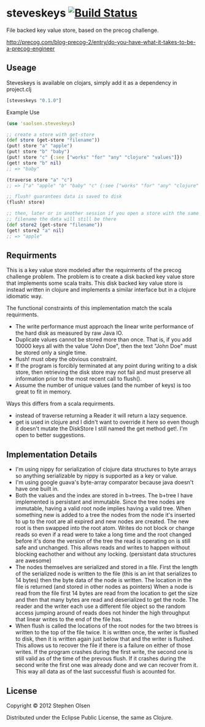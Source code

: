 # steveskeys [![Build Status](https://travis-ci.org/saolsen/steveskeys.png?branch=master)](https://travis-ci.org/saolsen/steveskeys)

File backed key value store, based on the precog challenge.

http://precog.com/blog-precog-2/entry/do-you-have-what-it-takes-to-be-a-precog-engineer

## Useage

Steveskeys is available on clojars, simply add it as a dependency in
project.clj

```clojure
[steveskeys "0.1.0"]
```

Example Use

```clojure
(use 'saolsen.steveskeys)

;; create a store with get-store
(def store (get-store "filename"))
(put! store "a" "apple")
(put! store "b" "baby")
(put! store "c" {:see ["works" "for" "any" "clojure" "values"]})
(get! store "b" nil)
;; => "baby"

(traverse store "a" "c")
;; => ["a" "apple" "b" "baby" "c" {:see ["works" "for" "any" "clojure" "values"]}]

;; flush! guarantees data is saved to disk
(flush! store)

;; then, later or in another session if you open a store with the same
;; filename the data will still be there
(def store2 (get-store "filename"))
(get! store2 "a" nil)
;; => "apple"
```

## Requirments

This is a key value store modeled after the requirments of the precog
challenge problem. The problem is to create a disk backed key value
store that implements some scala traits. This disk backed key value
store is instead written in clojure and implements a similar interface
but in a clojure idiomatic way.

The functional constraints of this implementation match the scala
requirments.

* The write performance must approach the linear write performance of the
  hard disk as measured by raw Java IO.
* Duplicate values cannot be stored more than once. That is, if you add 10000
  keys all with the value "John Doe", then the text "John Doe" must be stored
  only a single time.
* flush! must obey the obvious constraint.
* If the program is forcibly terminated at any point during writing to a disk
  store, then retrieving the disk store may not fail and must preserve all
  information prior to the most recent call to flush().
* Assume the number of unique values (and the number of keys) is too
  great to fit in memory.

Ways this differs from a scala requirments.

* instead of traverse returning a Reader it will return a lazy
  sequence.
* get is used in clojure and I didn't want to override it here so even
  though it doesn't mutate the DiskStore I still named the get method
  get!. I'm open to better suggestions.

## Implementation Details

* I'm using nippy for serialization of clojure data structures to byte
  arrays so anything serializable by nippy is supported as a key or
  value.
* I'm using google guava's byte-array comparator because java doesn't
  have one built in.
* Both the values and the index are stored in b+trees. The b+tree I have implemented
  is persistant and immutable. Since the tree nodes are immutable, having a valid root
  node implies having a valid tree. When something new is added to a tree the
  nodes from the node it's inserted to up to the root are all expired and new
  nodes are created. The new root is then swapped into the root atom. Writes
  do not block or change reads so even if a read were to take a long time and
  the root changed before it's done the version of the tree the read is operating
  on is still safe and unchanged. This allows reads and writes to happen without blocking
  eachother and without any locking. (persistant data structures are awesome)
* The nodes themselves are serialized and stored in a file. First the length of the serialized
  node is written to the file (this is an int that serializes to 14 bytes) then the byte data of
  the node is written. The location in the file is returned (and stored in other nodes as pointers)
  When a node is read from the file first 14 bytes are read from the location to get the size and then
  that many bytes are read and deserialized to get the node. The reader and the writer each use a different
  file object so the random access jumping around of reads does not hinder the high throughput that linear
  writes to the end of the file has.
* When flush is called the locations of the root nodes for the two btrees is written to the top of the file twice.
  It is written once, the writer is flushed to disk, then it is written again just below that and the writer is flushed.
  This allows us to recover the file if there is a failure on either of those writes. If the program crashes during
  the first write, the second one is still valid as of the time of the prevous flush. If it crashes during the second write
  the first one was already done and we can recover from it. This way all data as of the last successful flush is acounted for.

## License

Copyright © 2012 Stephen Olsen

Distributed under the Eclipse Public License, the same as Clojure.
